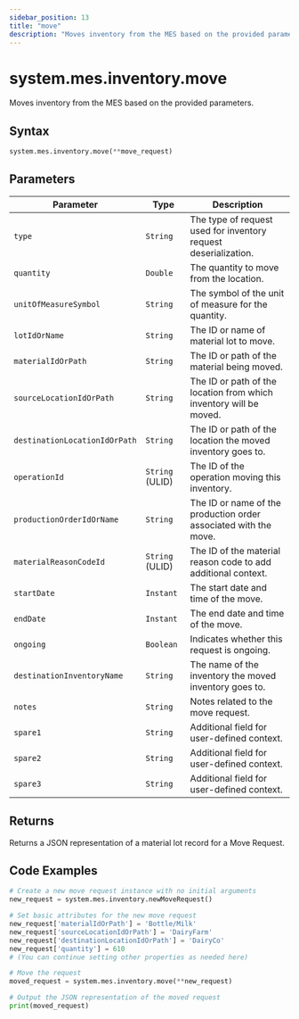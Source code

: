 ```yaml
---
sidebar_position: 13
title: "move"
description: "Moves inventory from the MES based on the provided parameters."
---
```


# system.mes.inventory.move

Moves inventory from the MES based on the provided parameters.

## Syntax
```python
system.mes.inventory.move(**move_request)
```

## Parameters

| Parameter                       | Type            | Description                                                        |
|---------------------------------|-----------------|--------------------------------------------------------------------|
| `type`                          | `String`        | The type of request used for inventory request deserialization.    |
| `quantity`                      | `Double`        | The quantity to move from the location.                            |
| `unitOfMeasureSymbol`           | `String`        | The symbol of the unit of measure for the quantity.                |
| `lotIdOrName`                   | `String`        | The ID or name of material lot to move.                            |
| `materialIdOrPath`              | `String`        | The ID or path of the material being moved.                        |
| `sourceLocationIdOrPath`        | `String`        | The ID or path of the location from which inventory will be moved. |
| `destinationLocationIdOrPath`   | `String`        | The ID or path of the location the moved inventory goes to.        |
| `operationId`                   | `String` (ULID) | The ID of the operation moving this inventory.                     |
| `productionOrderIdOrName`       | `String`        | The ID or name of the production order associated with the move.   |
| `materialReasonCodeId`          | `String` (ULID) | The ID of the material reason code to add additional context.      |
| `startDate`                     | `Instant`       | The start date and time of the move.                               |
| `endDate`                       | `Instant`       | The end date and time of the move.                                 |
| `ongoing`                       | `Boolean`       | Indicates whether this request is ongoing.                         |
| `destinationInventoryName`      | `String`        | The name of the inventory the moved inventory goes to.             |
| `notes`                         | `String`        | Notes related to the move request.                                 |
| `spare1`                        | `String`        | Additional field for user-defined context.                         |
| `spare2`                        | `String`        | Additional field for user-defined context.                         |
| `spare3`                        | `String`        | Additional field for user-defined context.                         |

## Returns

Returns a JSON representation of a material lot record for a Move Request.

## Code Examples

```python
# Create a new move request instance with no initial arguments
new_request = system.mes.inventory.newMoveRequest()

# Set basic attributes for the new move request
new_request['materialIdOrPath'] = 'Bottle/Milk'
new_request['sourceLocationIdOrPath'] = 'DairyFarm'
new_request['destinationLocationIdOrPath'] = 'DairyCo'
new_request['quantity'] = 610
# (You can continue setting other properties as needed here)

# Move the request
moved_request = system.mes.inventory.move(**new_request)

# Output the JSON representation of the moved request
print(moved_request)
```